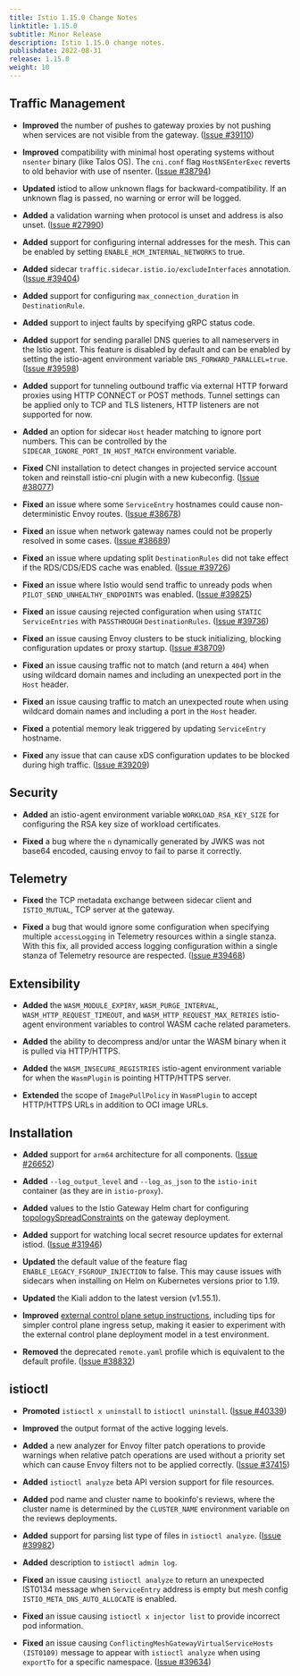 ```yaml
---
title: Istio 1.15.0 Change Notes
linktitle: 1.15.0
subtitle: Minor Release
description: Istio 1.15.0 change notes.
publishdate: 2022-08-31
release: 1.15.0
weight: 10
---
```


## Traffic Management

- **Improved** the number of pushes to gateway proxies by not pushing when services are not visible from the gateway.
  ([Issue #39110](https://github.com/istio/istio/issues/39110))

- **Improved** compatibility with minimal host operating systems without `nsenter` binary (like Talos OS). The `cni.conf` flag `HostNSEnterExec` reverts to old behavior with use of nsenter.
  ([Issue #38794](https://github.com/istio/istio/issues/38794))

- **Updated** istiod to allow unknown flags for backward-compatibility. If an unknown flag is passed, no warning or error will be logged.

- **Added** a validation warning when protocol is unset and address is also unset.
  ([Issue #27990](https://github.com/istio/istio/issues/27990))

- **Added** support for configuring internal addresses for the mesh. This can be enabled by setting
`ENABLE_HCM_INTERNAL_NETWORKS` to true.

- **Added** sidecar `traffic.sidecar.istio.io/excludeInterfaces` annotation.
  ([Issue #39404](https://github.com/istio/istio/pull/39404))

- **Added** support for configuring `max_connection_duration` in `DestinationRule`.

- **Added** support to inject faults by specifying gRPC status code.

- **Added** support for sending parallel DNS queries to all nameservers in the Istio agent. This feature is disabled by default and can be enabled by setting the istio-agent environment variable `DNS_FORWARD_PARALLEL=true`.
  ([Issue #39598](https://github.com/istio/istio/issues/39598))

- **Added** support for tunneling outbound traffic via external HTTP forward proxies using HTTP CONNECT or POST methods.
Tunnel settings can be applied only to TCP and TLS listeners, HTTP listeners are not supported for now.

- **Added** an option for sidecar `Host` header matching to ignore port numbers. This can be controlled by the `SIDECAR_IGNORE_PORT_IN_HOST_MATCH` environment variable.

- **Fixed** CNI installation to detect changes in projected service account token
and reinstall istio-cni plugin with a new kubeconfig.
  ([Issue #38077](https://github.com/istio/istio/issues/38077))

- **Fixed** an issue where some `ServiceEntry` hostnames could cause non-deterministic Envoy routes.
  ([Issue #38678](https://github.com/istio/istio/issues/38678))

- **Fixed** an issue when network gateway names could not be properly resolved in some cases.
  ([Issue #38689](https://github.com/istio/istio/issues/38689))

- **Fixed** an issue where updating split `DestinationRules` did not take effect if the RDS/CDS/EDS cache was enabled.
  ([Issue #39726](https://github.com/istio/istio/issues/39726))

- **Fixed** an issue where Istio would send traffic to unready pods when `PILOT_SEND_UNHEALTHY_ENDPOINTS` was enabled.
  ([Issue #39825](https://github.com/istio/istio/issues/39825))

- **Fixed** an issue causing rejected configuration when using `STATIC` `ServiceEntries` with `PASSTHROUGH` `DestinationRules`.
  ([Issue #39736](https://github.com/istio/istio/issues/39736))

- **Fixed** an issue causing Envoy clusters to be stuck initializing, blocking configuration updates or proxy startup.
  ([Issue #38709](https://github.com/istio/istio/issues/38709))

- **Fixed** an issue causing traffic not to match (and return a `404`) when using wildcard domain names and including an unexpected port in the `Host` header.

- **Fixed** an issue causing traffic to match an unexpected route when using wildcard domain names and including a port in the `Host` header.

- **Fixed** a potential memory leak triggered by updating `ServiceEntry` hostname.

- **Fixed** any issue that can cause xDS configuration updates to be blocked during high traffic.
  ([Issue #39209](https://github.com/istio/istio/issues/39209))

## Security

- **Added** an istio-agent environment variable `WORKLOAD_RSA_KEY_SIZE` for configuring the RSA key size of workload certificates.

- **Fixed** a bug where the `n` dynamically generated by JWKS was not base64 encoded, causing envoy to fail to parse it correctly.

## Telemetry

- **Fixed** the TCP metadata exchange between sidecar client and `ISTIO_MUTUAL`, TCP server at the gateway.

- **Fixed** a bug that would ignore some configuration when specifying multiple `accessLogging` in Telemetry resources within a single stanza. With this fix, all provided access logging configuration within a single stanza of Telemetry resource are respected.
  ([Issue #39468](https://github.com/istio/istio/issues/39468))

## Extensibility

- **Added** the `WASM_MODULE_EXPIRY`, `WASM_PURGE_INTERVAL`, `WASM_HTTP_REQUEST_TIMEOUT`, and `WASM_HTTP_REQUEST_MAX_RETRIES` istio-agent environment variables to control WASM cache related parameters.

- **Added** the ability to decompress and/or untar the WASM binary when it is pulled via HTTP/HTTPS.

- **Added** the `WASM_INSECURE_REGISTRIES` istio-agent environment variable for when the `WasmPlugin` is pointing HTTP/HTTPS server.

- **Extended** the scope of `ImagePullPolicy` in `WasmPlugin` to accept HTTP/HTTPS URLs in addition to OCI image URLs.

## Installation

- **Added** support for `arm64` architecture for all components.
  ([Issue #26652](https://github.com/istio/istio/issues/26652))

- **Added** `--log_output_level` and `--log_as_json` to the `istio-init` container (as they are in `istio-proxy`).

- **Added** values to the Istio Gateway Helm chart for configuring [topologySpreadConstraints](https://kubernetes.io/docs/concepts/workloads/pods/pod-topology-spread-constraints/) on the gateway deployment.

- **Added** support for watching local secret resource updates for external istiod.
  ([Issue #31946](https://github.com/istio/istio/issues/31946))

- **Updated** the default value of the feature flag `ENABLE_LEGACY_FSGROUP_INJECTION` to false.
This may cause issues with sidecars when installing on Helm on Kubernetes versions prior to 1.19.

- **Updated** the Kiali addon to the latest version (v1.55.1).

- **Improved** [external control plane setup instructions](/pt-br/docs/setup/install/external-controlplane/), including tips for simpler control plane ingress setup, making it easier to experiment with the external control plane deployment model in a test environment.

- **Removed** the deprecated `remote.yaml` profile which is equivalent to the default profile.
  ([Issue #38832](https://github.com/istio/istio/issues/38832))

## istioctl

- **Promoted** `istioctl x uninstall` to `istioctl uninstall`.
  ([Issue #40339](https://github.com/istio/istio/issues/40339))

- **Improved** the output format of the active logging levels.

- **Added** a new analyzer for Envoy filter patch operations to provide warnings when relative patch operations are used without a priority set which can cause Envoy filters not to be applied correctly.
  ([Issue #37415](https://github.com/istio/istio/issues/37415))

- **Added** `istioctl analyze` beta API version support for file resources.

- **Added** pod name and cluster name to bookinfo's reviews, where the cluster name is determined by the `CLUSTER_NAME` environment variable on the reviews deployments.

- **Added** support for parsing list type of files in `istioctl analyze`.
  ([Issue #39982](https://github.com/istio/istio/issues/39982))

- **Added** description to `istioctl admin log`.

- **Fixed** an issue causing `istioctl analyze` to return an unexpected IST0134 message when `ServiceEntry` address is empty but mesh config `ISTIO_META_DNS_AUTO_ALLOCATE` is enabled.

- **Fixed** an issue causing `istioctl x injector list` to provide incorrect pod information.

- **Fixed** an issue causing `ConflictingMeshGatewayVirtualServiceHosts (IST0109)` message to appear with `istioctl analyze` when using `exportTo` for a specific namespace.
  ([Issue #39634](https://github.com/istio/istio/issues/39634))
